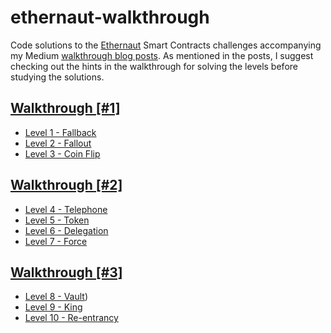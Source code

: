 # ethernaut-walkthrough

Code solutions to the [Ethernaut](https://ethernaut.openzeppelin.com/) Smart Contracts challenges accompanying my Medium [walkthrough blog posts](https://aleksandar-had.medium.com/ethernaut-walkthrough-1-1da72b2a085). As mentioned in the posts, I suggest checking out the hints in the walkthrough for solving the levels before studying the solutions.

## [Walkthrough [#1]](https://aleksandar-had.medium.com/ethernaut-walkthrough-1-1da72b2a085)

- [Level 1 - Fallback](Level-1-Fallback/solution.md)
- [Level 2 - Fallout](Level-2-Fallout/solution.md)
- [Level 3 - Coin Flip](Level-3-Coin-Flip/solution.md)

## [Walkthrough [#2]](https://aleksandar-had.medium.com/ethernaut-walkthrough-2-4706e216db9e)

- [Level 4 - Telephone](Level-4-Telephone/solution.md)
- [Level 5 - Token](Level-5-Token/solution.md)
- [Level 6 - Delegation](Level-6-Delegation/solution.md)
- [Level 7 - Force](Level-7-Force/solution.md)

## [Walkthrough [#3]](https://aleksandar-had.medium.com/ethernaut-walkthrough-3-f1e3966f8c29)

- [Level 8 - Vault](Level-8-Vault/solution.md))
- [Level 9 - King](Level-9-King/solution.md)
- [Level 10 - Re-entrancy](Level-10-Re-entrancy/solution.md)